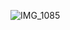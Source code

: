 ![IMG_1085](https://github.com/farmJun/workout-farmJun/assets/101688752/a13ab03d-6122-45c0-9d00-eecd0175c9d0)
